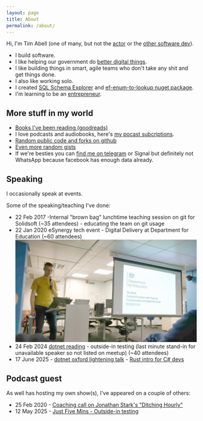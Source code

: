 ```yaml
---
layout: page
title: About
permalink: /about/
---
```


Hi, I'm Tim Abell (one of many, but not the
[actor](https://www.imdb.com/name/nm0008543/) or the [other software
dev](https://twitter.com/timabell)).

* I build software.
* I like helping our government do [better digital things](https://www.gov.uk/service-manual/technology).
* I like building things in smart, agile teams who don't take any shit and get
  things done.
* I also like working solo.
* I created [SQL Schema Explorer](https://timabell.github.io/schema-explorer/) and
  [ef-enum-to-lookup nuget package](https://www.nuget.org/packages/ef-enum-to-lookup).
* I'm learning to be an [entrepreneur](https://www.startupsfortherestofus.com/).

## More stuff in my world

* [Books I've been reading (goodreads)](https://www.goodreads.com/review/list/50628592?shelf=read)
* I love podcasts and audiobooks, here's [my pocast subcriptions](https://timwise.co.uk/podcast-subscriptions.html).
* [Random public code and forks on github](https://github.com/timabell/)
* [Even more random gists](https://gist.github.com/timabell/)
* If we're besties you can [find me on telegram](https://t.me/tim_abell) or Signal but definitely not WhatsApp because facebook has enough data already.

## Speaking

I occasionally speak at events.

Some of the speaking/teaching I've done:

- 22 Feb 2017 -Internal "brown bag" lunchtime teaching session on git for Solidsoft (~35 attendees) - educating the team on git usage
- 22 Jan 2020 eSynergy tech event - Digital Delivery at Department for Education (~60 attendees)
  ![](../images/blog/IMG_20200122_193503_esynergy_dfe_talk3_smaller.jpg)
- 24 Feb 2024 [dotnet reading](https://www.meetup.com/dot-net-thames-valley/) - outside-in testing (last minute stand-in for unavailable speaker so not listed on meetup) (~40 attendees)
- 17 June 2025 - [dotnet oxford lightening talk](https://www.meetup.com/dotnetoxford/events/307454172/) - [Rust intro for C# devs](https://deck.0x5.uk/intro-to-rust-for-csharp-devs)

## Podcast guest

As well has hosting my own show(s), I've appeared on a couple of others:

- 25 Feb 2020 - [Coaching call on Jonathan Stark's "Ditching Hourly"](https://podcast.ditchinghourly.com/episodes/coaching-call-with-tim-abell)
- 12 May 2025 - [Just Five Mins - Outside-in testing](https://www.justfivemins.com/p/episode-78-outside-in-testing-with)
